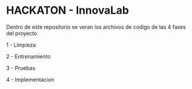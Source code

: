# HACKATON - InnovaLab
Dentro de este repositorio se veran los archivos de codigo de las 4 fases del proyecto 

1 - Limpieza

2 - Entrenamiento 

3 - Pruebas

4  - Implementacion

